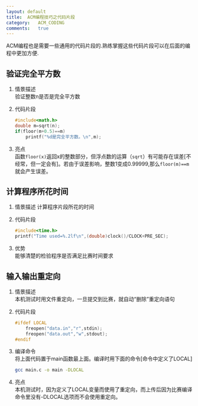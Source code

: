 ```yaml
---
layout:	default
title:	ACM编程技巧之代码片段
category:	ACM_CODING
comments:	true
---
```

ACM编程也是需要一些通用的代码片段的.熟练掌握这些代码片段可以在后面的编程中更加方便.



## 验证完全平方数

1. 情景描述  
	验证整数n是否是完全平方数
2. 代码片段  

	```c
	#include<math.h>
	double m=sqrt(n);
	if(floor(m+0.5)==m)
		printf("%d是完全平方数。\n",m);
	```
3. 亮点  
		函数`floor(x)`返回x的整数部分，但浮点数的运算（`sqrt`）有可能存在误差[不经常，但一定会有]。若由于误差影响，整数1变成0.99999,那么`floor(m)==m`就会产生误差。
		
## 计算程序所花时间
1. 情景描述
	计算程序片段所花的时间
2. 代码片段

	```c
	#include<time.h>
	printf("Time used=%.2lf\n",(double)clock()/CLOCK+PRE_SEC);
	```
3. 优势  
	能够清楚的检验程序是否满足比赛时间要求
		
## 输入输出重定向

1. 情景描述  
	本机测试时用文件重定向，一旦提交到比赛，就自动“删除”重定向语句
2. 代码片段

	```c
	#ifdef LOCAL
		freopen("data.in","r",stdin);
		freopen("data.out","w",stdout);
	#endif
	```
3. 编译命令  
				将上面代码置于main函数最上面。编译时用下面的命令[命令中定义了LOCAL]

	```bash
	gcc main.c -o main -DLOCAL
	```
4. 亮点  
				本机测试时，因为定义了LOCAL变量而使用了重定向，而上传后因为比赛编译命令里没有-DLOCAL选项而不会使用重定向。

